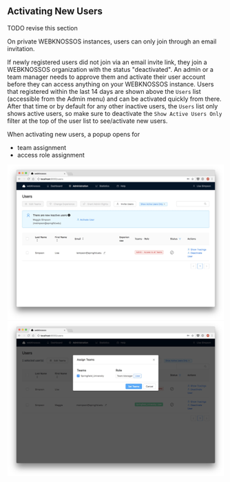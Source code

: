 ## Activating New Users
TODO revise this section

On private WEBKNOSSOS instances, users can only join through an email invitation.

If newly registered users did not join via an email invite link, they join a WEBKNOSSOS organization with the status "deactivated". An admin or a team manager needs to approve them and activate their user account before they can access anything on your WEBKNOSSOS instance. 
Users that registered within the last 14 days are shown above the `Users` list (accessible from the Admin menu) and can be activated quickly from there.
After that time or by default for any other inactive users, the `Users` list only shows active users, so make sure to deactivate the `Show Active Users Only` filter at the top of the user list to see/activate new users.


When activating new users, a popup opens for

  - team assignment
  - access role assignment

![Activate new users](../images/users_activate1.jpeg)
![Assign roles to new users](../images/users_activate2.jpeg)